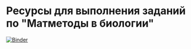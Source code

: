 # Ресурсы для выполнения заданий по "Матметоды в биологии"

[![Binder](http://mybinder.org/badge.svg)](http://mybinder.org:/repo/sherdim/mame)


